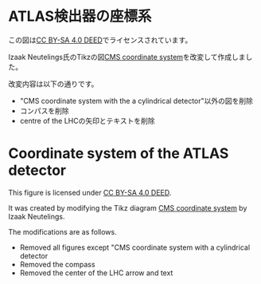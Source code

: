 # ATLAS検出器の座標系
この図は[CC BY-SA 4.0 DEED](https://creativecommons.org/licenses/by-sa/4.0/)でライセンスされています。

Izaak Neutelings氏のTikzの図[CMS coordinate system](https://tikz.net/axis3d_cms/)を改変して作成しました。

改変内容は以下の通りです。

- "CMS coordinate system with the a cylindrical detector"以外の図を削除
- コンパスを削除
- centre of the LHCの矢印とテキストを削除

# Coordinate system of the ATLAS detector
This figure is licensed under [CC BY-SA 4.0 DEED](https://creativecommons.org/licenses/by-sa/4.0/).

It was created by modifying the Tikz diagram [CMS coordinate system](https://tikz.net/axis3d_cms/) by Izaak Neutelings.

The modifications are as follows.

- Removed all figures except "CMS coordinate system with a cylindrical detector
- Removed the compass
- Removed the center of the LHC arrow and text